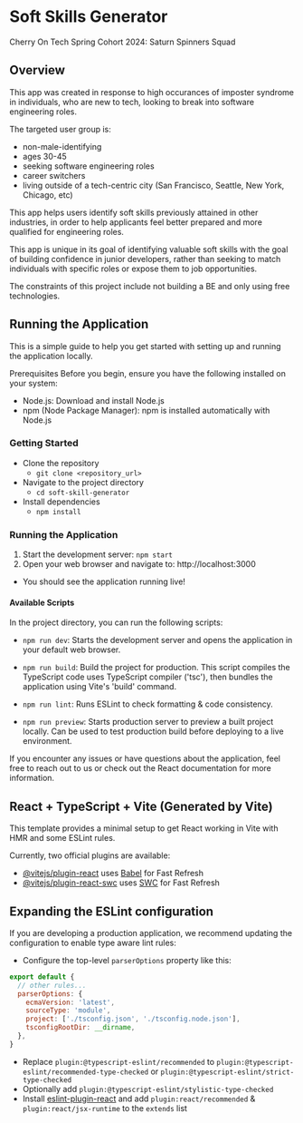 # Soft Skills Generator
Cherry On Tech Spring Cohort 2024: Saturn Spinners Squad

## Overview
This app was created in response to high occurances of imposter syndrome in individuals, who are new to tech, looking to break into software engineering roles.

The targeted user group is:
- non-male-identifying
- ages 30-45
- seeking software engineering roles
- career switchers
- living outside of a tech-centric city (San Francisco, Seattle, New York, Chicago, etc)

This app helps users identify soft skills previously attained in other industries, in order to help applicants feel better prepared and more qualified for engineering roles.

This app is unique in its goal of identifying valuable soft skills with the goal of building confidence in junior developers, rather than seeking to match individuals with specific roles or expose them to job opportunities.

The constraints of this project include not building a BE and only using free technologies.


## Running the Application
This is a simple guide to help you get started with setting up and running the application locally.

Prerequisites
Before you begin, ensure you have the following installed on your system:

- Node.js: Download and install Node.js
- npm (Node Package Manager): npm is installed automatically with Node.js


### Getting Started
- Clone the repository
   - `git clone <repository_url>`
- Navigate to the project directory
   - `cd soft-skill-generator`
- Install dependencies
   - `npm install`

### Running the Application

1. Start the development server: `npm start`
2. Open your web browser and navigate to:
http://localhost:3000
- You should see the application running live!


#### Available Scripts
In the project directory, you can run the following scripts:

- `npm run dev`: Starts the development server and opens the application in your default web browser.

- `npm run build`: Build the project for production. This script compiles the TypeScript code uses TypeScript compiler ('tsc'), then bundles the application using Vite's 'build' command.

- `npm run lint`: Runs ESLint to check formatting & code consistency.

- `npm run preview`: Starts production server to preview a built project locally. Can be used to test production build before deploying to a live environment.


If you encounter any issues or have questions about the application, feel free to reach out to us or check out the React documentation for more information.



## React + TypeScript + Vite (Generated by Vite)

This template provides a minimal setup to get React working in Vite with HMR and some ESLint rules.

Currently, two official plugins are available:

- [@vitejs/plugin-react](https://github.com/vitejs/vite-plugin-react/blob/main/packages/plugin-react/README.md) uses [Babel](https://babeljs.io/) for Fast Refresh
- [@vitejs/plugin-react-swc](https://github.com/vitejs/vite-plugin-react-swc) uses [SWC](https://swc.rs/) for Fast Refresh

## Expanding the ESLint configuration

If you are developing a production application, we recommend updating the configuration to enable type aware lint rules:

- Configure the top-level `parserOptions` property like this:

```js
export default {
  // other rules...
  parserOptions: {
    ecmaVersion: 'latest',
    sourceType: 'module',
    project: ['./tsconfig.json', './tsconfig.node.json'],
    tsconfigRootDir: __dirname,
  },
}
```

- Replace `plugin:@typescript-eslint/recommended` to `plugin:@typescript-eslint/recommended-type-checked` or `plugin:@typescript-eslint/strict-type-checked`
- Optionally add `plugin:@typescript-eslint/stylistic-type-checked`
- Install [eslint-plugin-react](https://github.com/jsx-eslint/eslint-plugin-react) and add `plugin:react/recommended` & `plugin:react/jsx-runtime` to the `extends` list
